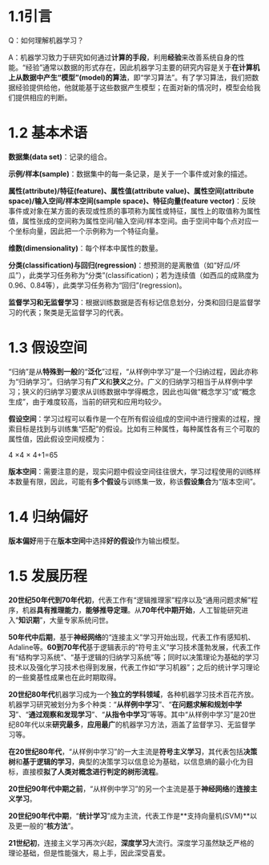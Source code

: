 ﻿# **1.1引言**
Q：如何理解机器学习？

A：机器学习致力于研究如何通过**计算的手段**，利用**经验**来改善系统自身的性能。“经验”通常以数据的形式存在，因此机器学习主要的研究内容是关于**在计算机上从数据中产生“模型”(model)的算法**，即“学习算法”。有了学习算法，我们把数据经验提供给他，他就能基于这些数据产生模型；在面对新的情况时，模型会给我们提供相应的判断。
# **1.2 基本术语**
**数据集(data set)**：记录的组合。

**示例/样本(sample)**：数据集中的每一条记录，是关于一个事件或对象的描述。

**属性(attribute)/特征(feature)、属性值(attribute value)、属性空间(attribute space)/输入空间/样本空间(sample space)、特征向量(feature vector)**：反映事件或对象在某方面的表现或性质的事项称为属性或特征，属性上的取值称为属性值，属性张成的空间称为属性空间/输入空间/样本空间。由于空间中每个点对应一个坐标向量，因此把一个示例称为一个特征向量。

**维数(dimensionality)**：每个样本中属性的数量。

**分类(classification)与回归(regression)**：想预测的是离散值（如“好瓜/坏瓜”），此类学习任务称为“分类”(classification)；若为连续值（如西瓜的成熟度为0.96、0.84等），此类学习任务称为“回归”(regression)。

**监督学习和无监督学习**：根据训练数据是否有标记信息划分，分类和回归是监督学习的代表；聚类是无监督学习的代表。
# **1.3 假设空间**
“归纳”是从**特殊到一般**的“**泛化**”过程，“从样例中学习”是一个归纳过程，因此亦称为“归纳学习”。归纳学习有**广义**和**狭义**之分。广义的归纳学习相当于从样例中学习；狭义的归纳学习要求从训练数据中学得概念，因此也叫做“概念学习”或“概念生成”，由于难度较高，当前的研究和应用均较少。

**假设空间**：学习过程可以看作是一个在所有假设组成的空间中进行搜索的过程，搜索目标是找到与训练集“匹配”的假设。比如有三种属性，每种属性各有三个可取的属性值，因此假设空间规模为：

4 ×4 × 4+1=65

**版本空间**：需要注意的是，现实问题中假设空间往往很大，学习过程使用的训练样本数量有限，因此，可能有**多个假设**与训练集一致，称该**假设集合**为“版本空间”。
# **1.4 归纳偏好**
**版本偏好**用于在**版本空间**中选择**好的假设**作为输出模型。
# **1.5 发展历程**
**20世纪50年代到70年代初**，代表工作有“逻辑推理家”程序以及“通用问题求解”程序，机器**具有推理能力**，**能够推导定理**。从**70年代中期开始**，人工智能研究进入“**知识期**”，大量专家系统问世。

**50年代中后期**，基于**神经网络**的“连接主义”学习开始出现，代表工作有感知机、Adaline等。**60到70年代**基于逻辑表示的“符号主义”学习技术蓬勃发展，代表工作有“结构学习系统”、“基于逻辑的归纳学习系统”等；同时以决策理论为基础的学习技术以及强化学习技术也得到发展，代表工作如“学习机器”；之后的统计学习理论的一些奠基性成果也在此时期取得。

**20世纪80年代**机器学习成为一个**独立的学科领域**，各种机器学习技术百花齐放。机器学习研究被划分为多个种类：“**从样例中学习**”、“**在问题求解和规划中学习**”、“**通过观察和发现学习**”、“**从指令中学习**”等等。其中“从样例中学习”是20世纪80年代以来**研究最多**，**应用最广**的机器学习方法，涵盖了监督学习、无监督学习等。

**在20世纪80年代**，“从样例中学习”的一大主流是**符号主义学习**，其代表包括**决策树**和**基于逻辑的学习**，典型的决策学习以信息论为基础，以信息熵的最小化为目标，直接模**拟了人类对概念进行判定的树形流程**。

**20世纪90年代中期之前**，“从样例中学习”的另一个主流是基于**神经网络**的**连接主义学习**。

**20世纪90年代中期**，“**统计学习**”成为主流，代表工作是**支持向量机(SVM)**以及更一般的“**核方法**”。

**21世纪初**，连接主义学习再次兴起，**深度学习**大流行。深度学习虽然缺乏严格的理论基础，但是性能强大，易上手，因此深受喜爱。
